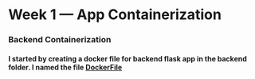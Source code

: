 # Week 1 — App Containerization

### Backend Containerization

#### I started by creating a docker file for backend flask app in the backend folder. I named the file [DockerFile](https://github.com/vilt23/aws-bootcamp-cruddur-2023/blob/main/backend-flask/Dockerfile) 
